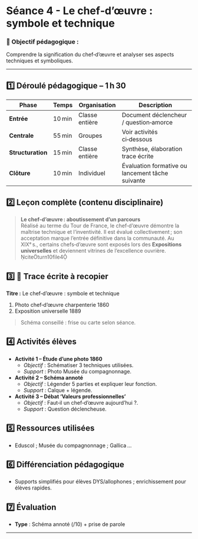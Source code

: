 # Séance 4 - Le chef‑d’œuvre : symbole et technique

### 🎯 Objectif pédagogique :

Comprendre la signification du chef‑d’œuvre et analyser ses aspects techniques et symboliques.

---

## **1️⃣ Déroulé pédagogique – 1 h 30**
| Phase | Temps | Organisation | Description |
|-------|-------|--------------|-------------|
| **Entrée** | 10 min | Classe entière | Document déclencheur / question‑amorce |
| **Centrale** | 55 min | Groupes | Voir activités ci‑dessous |
| **Structuration** | 15 min | Classe entière | Synthèse, élaboration trace écrite |
| **Clôture** | 10 min | Individuel | Évaluation formative ou lancement tâche suivante |

## **2️⃣ Leçon complète (contenu disciplinaire)**

> **Le chef‑d’œuvre : aboutissement d’un parcours**  
> Réalisé au terme du Tour de France, le chef‑d’œuvre démontre la maîtrise technique et l’inventivité. Il est évalué collectivement ; son acceptation marque l’entrée définitive dans la communauté. Au XIXᵉ s., certains chefs‑d’œuvre sont exposés lors des **Expositions universelles** et deviennent vitrines de l’excellence ouvrière. citeturn10file4

## **3️⃣ 📝 Trace écrite à recopier**

**Titre :** Le chef‑d’œuvre : symbole et technique

1. Photo chef‑d’œuvre charpenterie 1860
2. Exposition universelle 1889

> Schéma conseillé : frise ou carte selon séance.

## **4️⃣ Activités élèves**

- **Activité 1 – Étude d’une photo 1860**  
  - *Objectif* : Schématiser 3 techniques utilisées.  
  - *Support* : Photo Musée du compagnonnage.  
- **Activité 2 – Schéma annoté**  
  - *Objectif* : Légender 5 parties et expliquer leur fonction.  
  - *Support* : Calque + légende.  
- **Activité 3 – Débat ‘Valeurs professionnelles’**  
  - *Objectif* : Faut‑il un chef‑d’œuvre aujourd’hui ?.  
  - *Support* : Question déclencheuse.  

## **5️⃣ Ressources utilisées**

- Eduscol ; Musée du compagnonnage ; Gallica …

## **6️⃣ Différenciation pédagogique**

- Supports simplifiés pour élèves DYS/allophones ; enrichissement pour élèves rapides.

## **7️⃣ Évaluation**

- **Type** : Schéma annoté (/10) + prise de parole

---
